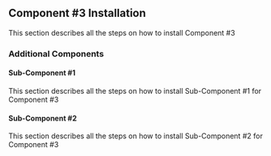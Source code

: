 ## Component #3 Installation

This section describes all the steps on how to install Component #3

### Additional Components
#### Sub-Component #1

This section describes all the steps on how to install Sub-Component #1 for Component #3

#### Sub-Component #2

This section describes all the steps on how to install Sub-Component #2 for Component #3